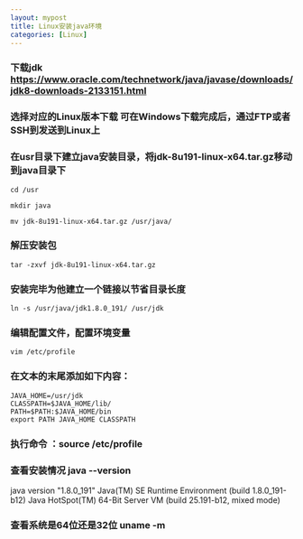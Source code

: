 ```yaml
---
layout: mypost
title: Linux安装java环境
categories: [Linux]
---
```



### 下载jdk https://www.oracle.com/technetwork/java/javase/downloads/jdk8-downloads-2133151.html
###	选择对应的Linux版本下载 可在Windows下载完成后，通过FTP或者SSH到发送到Linux上

### 在usr目录下建立java安装目录，将jdk-8u191-linux-x64.tar.gz移动到java目录下

```
cd /usr

mkdir java

mv jdk-8u191-linux-x64.tar.gz /usr/java/
```

### 解压安装包

```
tar -zxvf jdk-8u191-linux-x64.tar.gz
```

### 安装完毕为他建立一个链接以节省目录长度

```
ln -s /usr/java/jdk1.8.0_191/ /usr/jdk
```

### 编辑配置文件，配置环境变量

```
vim /etc/profile
```

### 在文本的末尾添加如下内容：

```
JAVA_HOME=/usr/jdk
CLASSPATH=$JAVA_HOME/lib/
PATH=$PATH:$JAVA_HOME/bin
export PATH JAVA_HOME CLASSPATH
```
### 执行命令 ：source /etc/profile

### 查看安装情况  java --version

java version "1.8.0_191"
Java(TM) SE Runtime Environment (build 1.8.0_191-b12)
Java HotSpot(TM) 64-Bit Server VM (build 25.191-b12, mixed mode)


### 查看系统是64位还是32位 uname -m

